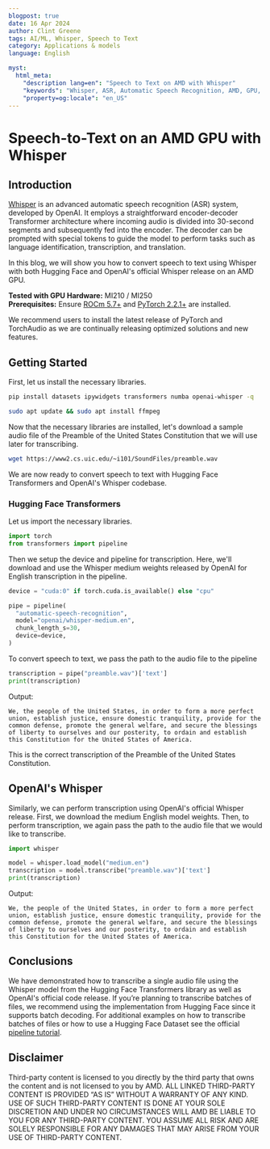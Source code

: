 ```yaml
---
blogpost: true
date: 16 Apr 2024
author: Clint Greene
tags: AI/ML, Whisper, Speech to Text
category: Applications & models
language: English

myst:
  html_meta:
    "description lang=en": "Speech to Text on AMD with Whisper"
    "keywords": "Whisper, ASR, Automatic Speech Recognition, AMD, GPU, MI300, MI250"
    "property=og:locale": "en_US"
---
```


# Speech-to-Text on an AMD GPU with Whisper

## Introduction

[Whisper](https://openai.com/research/whisper) is an advanced automatic speech recognition (ASR) system, developed by OpenAI. It employs a straightforward encoder-decoder Transformer architecture where incoming audio is divided into 30-second segments and subsequently fed into the encoder. The decoder can be prompted with special tokens to guide the model to perform tasks such as language identification, transcription, and translation.

In this blog, we will show you how to convert speech to text using Whisper with both Hugging Face and OpenAI's official Whisper release on an AMD GPU.

**Tested with GPU Hardware:** MI210 / MI250\
**Prerequisites:** Ensure [ROCm 5.7+](https://rocm.docs.amd.com/projects/install-on-linux/en/latest/index.html) and [PyTorch 2.2.1+](https://rocm.docs.amd.com/projects/install-on-linux/en/latest/how-to/3rd-party/pytorch-install.html) are installed.

We recommend users to install the latest release of PyTorch and TorchAudio as we are continually releasing optimized solutions and new features.

## Getting Started

First, let us install the necessary libraries.

```bash
pip install datasets ipywidgets transformers numba openai-whisper -q
```

```bash
sudo apt update && sudo apt install ffmpeg
```

Now that the necessary libraries are installed, let's download a sample audio file of the Preamble of the United States Constitution that we will use later for transcribing.

```bash
wget https://www2.cs.uic.edu/~i101/SoundFiles/preamble.wav
```

We are now ready to convert speech to text with Hugging Face Transformers and OpenAI's Whisper codebase.

### Hugging Face Transformers

Let us import the necessary libraries.

```python
import torch
from transformers import pipeline
```

Then we setup the device and pipeline for transcription. Here, we'll download and use the Whisper medium weights released by OpenAI for English transcription in the pipeline.

```python
device = "cuda:0" if torch.cuda.is_available() else "cpu"

pipe = pipeline(
  "automatic-speech-recognition",
  model="openai/whisper-medium.en",
  chunk_length_s=30,
  device=device,
)
```

To convert speech to text, we pass the path to the audio file to the pipeline

```python
transcription = pipe("preamble.wav")['text']
print(transcription)
```

Output:

```text
We, the people of the United States, in order to form a more perfect union, establish justice, ensure domestic tranquility, provide for the common defense, promote the general welfare, and secure the blessings of liberty to ourselves and our posterity, to ordain and establish this Constitution for the United States of America.
```

This is the correct transcription of the Preamble of the United States Constitution.

## OpenAI's Whisper

Similarly, we can perform transcription using OpenAI's official Whisper release. First, we download the medium English model weights. Then, to perform transcription, we again pass the path to the audio file that we would like to transcribe.

```python
import whisper

model = whisper.load_model("medium.en")
transcription = model.transcribe("preamble.wav")['text']
print(transcription)
```

Output:

```text
We, the people of the United States, in order to form a more perfect union, establish justice, ensure domestic tranquility, provide for the common defense, promote the general welfare, and secure the blessings of liberty to ourselves and our posterity, to ordain and establish this Constitution for the United States of America.
```

## Conclusions

We have demonstrated how to transcribe a single audio file using the Whisper model from the Hugging Face Transformers library as well as OpenAI's official code release. If you’re planning to transcribe batches of files, we recommend using the implementation from Hugging Face since it supports batch decoding. For additional examples on how to transcribe batches of files or how to use a Hugging Face Dataset see the official [pipeline tutorial](https://huggingface.co/docs/transformers/pipeline_tutorial).

## Disclaimer

Third-party content is licensed to you directly by the third party that owns the content and is not licensed to you by AMD. ALL LINKED THIRD-PARTY CONTENT IS PROVIDED “AS IS” WITHOUT A WARRANTY OF ANY KIND. USE OF SUCH THIRD-PARTY CONTENT IS DONE AT
YOUR SOLE DISCRETION AND UNDER NO CIRCUMSTANCES WILL AMD BE LIABLE TO YOU FOR
ANY THIRD-PARTY CONTENT. YOU ASSUME ALL RISK AND ARE SOLELY RESPONSIBLE FOR ANY
DAMAGES THAT MAY ARISE FROM YOUR USE OF THIRD-PARTY CONTENT.
